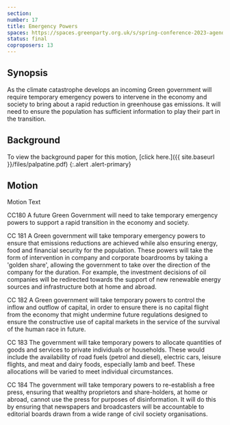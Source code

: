 ```yaml
---
section:
number: 17
title: Emergency Powers
spaces: https://spaces.greenparty.org.uk/s/spring-conference-2023-agenda-forum/?contentId=119443
status: final
coproposers: 13
---
```

## Synopsis
As the climate catastrophe develops an incoming Green government will require temporary emergency powers to intervene in the economy and society to bring about a rapid reduction in greenhouse gas emissions. It will need to ensure the population has sufficient information to play their part in the transition.

## Background
To view the background paper for this motion, [click here.]({{ site.baseurl }}/files/palpatine.pdf)
{:.alert .alert-primary}

## Motion
Motion Text

CC180 A future Green Government will need to take temporary emergency powers to support a rapid transition in the economy and society.

CC 181 A Green government will take temporary emergency powers to ensure that emissions reductions are achieved while also ensuring energy, food and financial security for the population. These powers will take the form of intervention in company and corporate boardrooms by taking a 'golden share', allowing the government to take over the direction of the company for the duration. For example, the investment decisions of oil companies will be redirected towards the support of new renewable energy sources and infrastructure both at home and abroad.

CC 182 A Green government will take temporary powers to control the inflow and outflow of capital, in order to ensure there is no capital flight from the economy that might undermine future regulations designed to ensure the constructive use of capital markets in the service of the survival of the human race in future.

CC 183 The government will take temporary powers to allocate quantities of goods and services to private individuals or households. These would include the availability of road fuels (petrol and diesel), electric cars, leisure flights, and meat and dairy foods, especially lamb and beef. These allocations will be varied to meet individual circumstances.

CC 184 The government will take temporary powers to re-establish a free press, ensuring that wealthy proprietors and share-holders, at home or abroad, cannot use the press for purposes of disinformation. It will do this by ensuring that newspapers and broadcasters will be accountable to editorial boards drawn from a wide range of civil society organisations.
